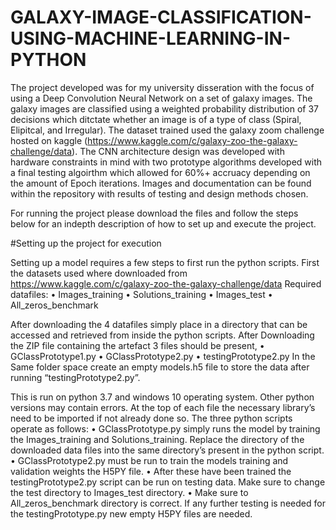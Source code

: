 # GALAXY-IMAGE-CLASSIFICATION-USING-MACHINE-LEARNING-IN-PYTHON

The project developed was for my university disseration with the focus of using a Deep Convolution Neural Network on a set of galaxy images. The galaxy images are classified using a weighted probability distribution of 37 decisions which ditctate whether an image is of a type of class (Spiral, Elipitcal, and Irregular). The dataset trained used the galaxy zoom challenge hosted on kaggle (https://www.kaggle.com/c/galaxy-zoo-the-galaxy-challenge/data). The CNN architecture design was developed with hardware constraints in mind with two prototype algorithms developed with a final testing algoirthm which allowed for 60%+ accruacy depending on the amount of Epoch iterations. Images and documentation can be found within the repository with results of testing and design methods chosen.

For running the project please download the files and follow the steps below for an indepth description of how to set up and execute  the project.

#Setting up the project for execution

Setting up a model requires a few steps to first run the python scripts. First the datasets used where downloaded from
 https://www.kaggle.com/c/galaxy-zoo-the-galaxy-challenge/data 
Required datafiles: 
•	Images_training
•	Solutions_training
•	Images_test
•	All_zeros_benchmark 

After downloading the 4 datafiles simply place in a directory that can be accessed and retrieved from inside the python scripts.
After Downloading the ZIP file containing the artefact 3 files should be present,
•	GClassPrototype1.py
•	GClassPrototype2.py
•	testingPrototype2.py
In the Same folder space create an empty models.h5 file to store the data after running “testingPrototype2.py”.

This is run on python 3.7 and windows 10 operating system. Other python versions may contain errors. At the top of each file the necessary library’s need to be imported if not already done so. The three python scripts operate as follows:
•	GClassPrototype.py simply runs the model by training the Images_training and Solutions_training. Replace the directory of the downloaded data files into the same directory’s present in the python script.
•	GClassPrototype2.py must be run to train the models training and validation weights the H5PY file.
•	After these have been trained the testingPrototype2.py script can be run on testing data. Make sure to change the test directory to Images_test directory.
•	Make sure  to All_zeros_benchmark directory is correct. 
If any further testing is needed for the testingPrototype.py new empty H5PY files are needed.
